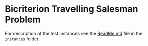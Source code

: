 # Bicriterion Travelling Salesman Problem

For description of the test instances see the [ReadMe.md](./instances/ReadMe.md) file in the
`instances` folder.
